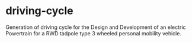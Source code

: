 # driving-cycle
Generation of driving cycle for the Design and Development of an electric Powertrain for a RWD tadpole type 3 wheeled personal mobility vehicle.
